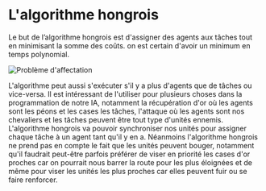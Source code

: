 # L'algorithme hongrois

Le but de l’algorithme hongrois est d'assigner des agents aux tâches tout en minimisant la somme des coûts. on est certain d'avoir un minimum en temps polynomial.

![Problème d'affectation](../images/Problème_d'affectation.png)

L'algorithme peut aussi s'exécuter s'il y a plus d'agents que de tâches ou vice-versa. Il est intéressant de l'utiliser pour plusieurs choses dans la programmation de notre IA, notamment la récupération d'or où les agents sont les péons et les cases les tâches, l'attaque où les agents sont nos chevaliers et les tâches peuvent être tout type d'unités ennemis. L'algorithme hongrois va pouvoir synchroniser nos unités pour assigner chaque tâche à un agent tant qu'il y en a. Néanmoins l'algorithme hongrois ne prend pas en compte le fait que les unités peuvent bouger, notamment qu'il faudrait peut-être parfois préférer de viser en priorité les cases d'or proches car on pourrait nous barrer la route pour les plus éloignées et de même pour viser les unités les plus proches car elles peuvent fuir ou se faire renforcer.

